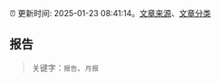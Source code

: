 :alarm_clock: 更新时间: 2025-01-23 08:41:14。[文章来源](/README.md)、[文章分类](/TAGS.md)

## 报告


> 关键字：`报告`、`月报`



